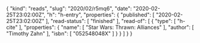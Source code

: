 {
  "kind": "reads",
  "slug": "2020/02/r5mq6",
  "date": "2020-02-25T23:02:00Z",
  "h": "h-entry",
  "properties": {
    "published": [
      "2020-02-25T23:02:00Z"
    ],
    "read-status": [
      "finished"
    ],
    "read-of": [
      {
        "type": [
          "h-cite"
        ],
        "properties": {
          "name": [
            "Star Wars: Thrawn: Alliances"
          ],
          "author": [
            "Timothy Zahn"
          ],
          "isbn": [
            "052548048X"
          ]
        }
      }
    ]
  }
}

